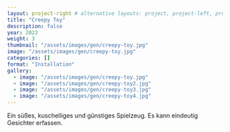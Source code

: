 ```yaml
---
layout: project-right # alternative layouts: project, project-left, project-right, project-top
title: "Creepy Toy"
description: false
year: 2023
weight: 3
thumbnail: "/assets/images/gen/creepy-toy.jpg"
image: "/assets/images/gen/creepy-toy.jpg"
categories: []
format: "Installation"
gallery:
  - image: "/assets/images/gen/creepy-toy.jpg"
  - image: "/assets/images/gen/creepy-toy2.jpg"
  - image: "/assets/images/gen/creepy-toy3.jpg"
  - image: "/assets/images/gen/creepy-toy4.jpg"
---
```


 Ein süßes, kuschelliges und günstiges Spielzeug. Es kann eindeutig Gesichter erfassen.
